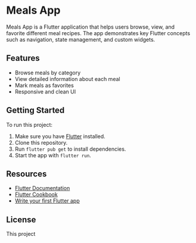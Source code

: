 # Meals App

Meals App is a Flutter application that helps users browse, view, and favorite different meal recipes. The app demonstrates key Flutter concepts such as navigation, state management, and custom widgets.

## Features

- Browse meals by category
- View detailed information about each meal
- Mark meals as favorites
- Responsive and clean UI

## Getting Started

To run this project:

1. Make sure you have [Flutter](https://docs.flutter.dev/get-started/install) installed.
2. Clone this repository.
3. Run `flutter pub get` to install dependencies.
4. Start the app with `flutter run`.

## Resources

- [Flutter Documentation](https://docs.flutter.dev/)
- [Flutter Cookbook](https://docs.flutter.dev/cookbook)
- [Write your first Flutter app](https://docs.flutter.dev/get-started/codelab)

## License

This project